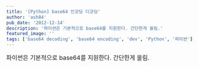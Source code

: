 ```yaml
---
title: '[Python] base64 인코딩 디코딩'
author: 'ash84'
pub_date: '2012-12-14'
description: '파이썬은 기본적으로 base64를 지원한다. 간단한게 올림.'
featured_image: ''
tags: ['base64 decoding', 'base64 encoding', 'dev', 'Python', '파이썬']
---
```



<script src="https://gist.github.com/4282598.js"></script>

<span style="font-size: 12pt;">파이썬은 기본적으로 base64를 지원한다. 간단한게 올림. </span>



